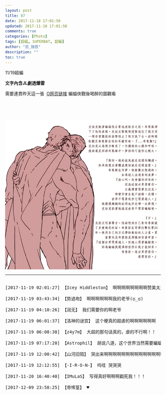 ```yaml
---
layout: post
title: 87
date: 2017-11-18 17:01:50
updated: 2017-11-18 17:01:50
comments: true
categories: [Photo]
tags: [超蝠, SUPERBAT, 超蝙]
author: "恋_独哲"
description: ""
toc: true
---
```


<p>11/19超蝙</p> 
<p><strong>文字內含JL劇透爆雷&nbsp;</strong><br /></p> 
<p>需要連貫昨天這一張&nbsp;&nbsp;<a target="_blank" rel="nofollow" href="http://t.cn/RjRIqYT"  >O网页链接</a>&nbsp;蝙蝠俠戰後喝醉的圖觀看</p> 
<p><br /></p> 
<p><br /></p>

![](https://raw.githubusercontent.com/alicewish/maple50821/master/img_YW5MWVN1NEpoZFY0TUtkY0c3QnlrKzJJQXRQcFVFdmpaaUtLeEExemxNRko5S2E3MkYrS0RBPT0.jpg)

---

<pre>

[2017-11-19 02:01:27] 【Icey Hiddleston】 啊啊啊啊啊啊啊啊赞美太太

[2017-11-19 03:43:34] 【势過圽】 啊啊啊啊啊啊我的老爷(ಥ_ಥ)

[2017-11-19 04:10:26] 【润无】 我们需要你的啊老爷

[2017-11-19 06:01:37] 【洛神的谜宫】 这个梗真的超虐的啊啊啊啊啊啊

[2017-11-19 06:08:38] 【z4y7m】 大超的那句话真的，虐的不行啊！！

[2017-11-19 07:17:20] 【Astrophil】 胡说八道，这个世界当然需要蝙蝠侠！你看DC全靠蝙蝠侠才活到现在！超人能被复活也是因为蝙蝠侠需要他！什么战斗力什么弱爆了我不听我不听我不听

[2017-11-19 12:00:42] 【山河旧陌】 哭出来啊啊啊啊啊啊啊啊啊啊啊啊啊啊

[2017-11-19 12:12:55] 【-I-R-O-N-】 呜哇 哭哭哭

[2017-11-20 16:40:40] 【IMuLaS】 写得真好啊啊啊戳死我！！！

[2017-12-09 23:58:25] 【帝悕篁】 ♥

</pre>